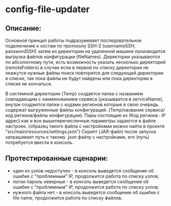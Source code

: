 # config-file-updater

<h2>Описание:</h2>
Основной принцип работы подразумевает последовательное подключение к хостам по протоколу SSH-2 (usernameSSH, passwordSSH) затем из директории на удаленной машине производится выгрузка файлов конфигурации (fileNames). 
Директории указываются по абсолютному пути, есть возможность указать несколько директорий (remoteFolders) в случае если в первой по списку директории не окажутся нужные файлы поиск повторится для следующей директории в списке, 
так пока файлы не будут найдены или пока директории в списке не кончаться.

В системной директории (Temp) создается папка с названием совпадающим с наименованием сервиса (указывается в serviceName), 
внутри создаются папки с кодами регионов которые в свою очередь содержат выгруженные файлы конфигураций. (Temp/название сервиса/код региона/файлы конфигурации).
Пары состоящие из (Код региона : IP адрес) как и все вышеперечисленные параметры задаются в файле настроек.
(образец такого файла с настройками можно найти в проекте "src/main/resources/settings.json")
Скрипт (JAR-файл) после запуска запрашивает путь к такому .json файлу с настройками, его (путь) потребуется ввести в консоль.

<h2>Протестированные сценарии:</h2>

<ul>
  <li>один из узлов недоступен - в консоль выведется сообщение об ошибке с "проблемным" IP, продолжится работа по списку узлов;</li>
  <li>логин пароль неверные - в консоль выведется сообщение об ошибке с "проблемным" IP, продолжится работа по списку узлов;</li>
  <li>нужного файла нет - в консоль выведется сообщение об ошибке с file name, продолжится работа по списку файлов.</li>
</ul>
